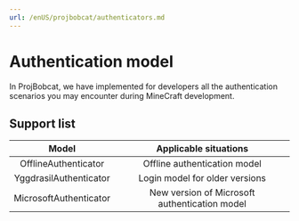 ```yaml
---
url: /enUS/projbobcat/authenticators.md
---
```

# Authentication model

In ProjBobcat, we have implemented for developers all the authentication scenarios you may encounter during MineCraft development.

## Support list

| Model | Applicable situations |
|:-----------------------:|:-----------------------:|
| OfflineAuthenticator | Offline authentication model |
| YggdrasilAuthenticator | Login model for older versions |
| MicrosoftAuthenticator | New version of Microsoft authentication model |
